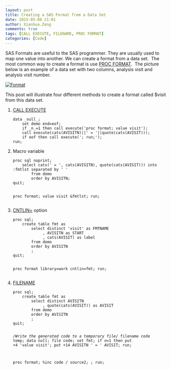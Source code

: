 ```yaml
---
layout: post
title: Creating a SAS Format from a Data Set
date: 2015-05-08 21:01
author: Xianhua.Zeng
comments: true
tags: [CALL EXECUTE, FILENAME, PROC FORMAT]
categories: [Code]
---
```

SAS Formats are useful to the SAS programmer. They are usually used to map one value into another. We can create a format from a data set.  The most common way to create a format is use <a href="http://support.sas.com/documentation/cdl/en/proc/61895/HTML/default/viewer.htm#a000063536.htm" target="_blank"><span style="text-decoration: none;">PROC FORMAT</span></a>.  The picture below is an example of a data set with two columns, analysis visit and analysis visit number.
<p><a href="http://www.xianhuazeng.com/en/wp-content/uploads/2015/05/Format.jpg"><img class="aligncenter size-full " src="http://www.xianhuazeng.com/en/wp-content/uploads/2015/05/Format.jpg" alt="Format" /></a></p>This post will illustrate four different methods to create a format called $visit from this data set.
<ol>
 	<li><a href="http://support.sas.com/documentation/cdl/en/mcrolref/67912/HTML/default/viewer.htm#n1q1527d51eivsn1ob5hnz0yd1hx.htm" target="_blank"><span style="text-decoration: none;">CALL EXECUTE</span></a>
<pre><code>data _null_;
    set demo end=eof;
    if _n_=1 then call execute('proc format; value visit');
    call execute(cats(AVISITN)||' = '||quote(cats(AVISIT)));
    if eof then call execute('; run;');
run;
</code></pre>
</li>
 	<li>Macro variable
<pre><code>proc sql noprint;
    select catx(' = ', cats(AVISITN), quote(cats(AVISIT))) into :fmtlst separated by ' '
        from demo
        order by AVISITN;
quit;

proc format;
    value visit
    &amp;fmtlst;
run;
</code></pre>
</li>
 	<li><a href="http://support.sas.com/documentation/cdl/en/proc/65145/HTML/default/viewer.htm#n1e19y6lrektafn1kj6nbvhus59w.htm" target="_blank"><span style="text-decoration: none;">CNTLIN=</span></a> option
<pre><code>proc sql;
    create table fmt as
        select distinct 'visit' as FMTNAME
             , AVISITN as START
             , cats(AVISIT) as label
        from demo
        order by AVISITN
        ;
quit;

proc format library=work cntlin=fmt;
run;
</code></pre>
</li>
 	<li><a href="https://support.sas.com/documentation/cdl/en/lestmtsref/63323/HTML/default/p05r9vhhqbhfzun1qo9mw64s4700.htm" target="_blank"><span style="text-decoration: none;">FILENAME</span></a>
<pre><code>proc sql;
    create table fmt as
        select distinct AVISITN
             , quote(cats(AVISIT)) as AVISIT
        from demo
        order by AVISITN
        ;
quit;

/*Write the generated code to a temporary file*/
filename code temp;
data _null_;
    file code;
    set fmt;
    if _n_=1 then put +4 'value visit';
    put +14 AVISITN ' = ' AVISIT;
run;

proc format;
    %inc code / source2;
    ;
run;
</code></pre>
</li>
</ol>